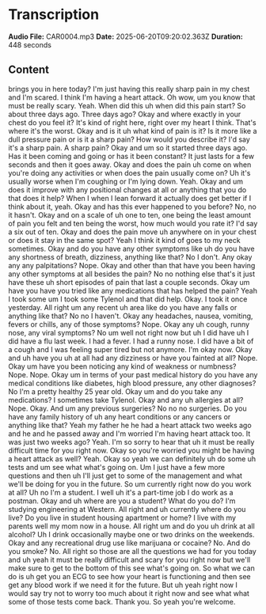 # Transcription

**Audio File:** CAR0004.mp3
**Date:** 2025-06-20T09:20:02.363Z
**Duration:** 448 seconds

## Content

brings you in here today? I'm just having this really sharp pain in my chest and I'm scared. I think I'm having a heart attack. Oh wow, um you know that must be really scary. Yeah. When did this uh when did this pain start? So about three days ago. Three days ago? Okay and where exactly in your chest do you feel it? It's kind of right here, right over my heart I think. That's where it's the worst. Okay and is it uh what kind of pain is it? Is it more like a dull pressure pain or is it a sharp pain? How would you describe it? I'd say it's a sharp pain. A sharp pain? Okay and um so it started three days ago. Has it been coming and going or has it been constant? It just lasts for a few seconds and then it goes away. Okay and does the pain uh come on when you're doing any activities or when does the pain usually come on? Uh it's usually worse when I'm coughing or I'm lying down. Yeah. Okay and um does it improve with any positional changes at all or anything that you do that does it help? When I when I lean forward it actually does get better if I think about it, yeah. Okay and has this ever happened to you before? No, no it hasn't. Okay and on a scale of uh one to ten, one being the least amount of pain you felt and ten being the worst, how much would you rate it? I'd say a six out of ten. Okay and does the pain move uh anywhere on in your chest or does it stay in the same spot? Yeah I think it kind of goes to my neck sometimes. Okay and do you have any other symptoms like uh do you have any shortness of breath, dizziness, anything like that? No I don't. Any okay any any palpitations? Nope. Okay and other than that have you been having any other symptoms at all besides the pain? No no nothing else that's it just have these uh short episodes of pain that last a couple seconds. Okay um have you have you tried like any medications that has helped the pain? Yeah I took some um I took some Tylenol and that did help. Okay. I took it once yesterday. All right um any recent uh area like do you have any falls or anything like that? No no I haven't. Okay any headaches, nausea, vomiting, fevers or chills, any of those symptoms? Nope. Okay any uh cough, runny nose, any viral symptoms? No um well not right now but uh I did have uh I did have a flu last week. I had a fever. I had a runny nose. I did have a bit of a cough and I was feeling super tired but not anymore. I'm okay now. Okay and uh have you uh at all had any dizziness or have you fainted at all? Nope. Okay um have you been noticing any kind of weakness or numbness? Nope. Nope. Okay um in terms of your past medical history do you have any medical conditions like diabetes, high blood pressure, any other diagnoses? No I'm a pretty healthy 25 year old. Okay um and do you take any medications? I sometimes take Tylenol. Okay and any uh allergies at all? Nope. Okay. And um any previous surgeries? No no no surgeries. Do you have any family history of uh any heart conditions or any cancers or anything like that? Yeah my father he he had a heart attack two weeks ago and he and he passed away and I'm worried I'm having heart attack too. It was just two weeks ago? Yeah. I'm so sorry to hear that uh it must be really difficult time for you right now. Okay so you're worried you might be having a heart attack as well? Yeah. Okay so yeah we can definitely uh do some uh tests and um see what what's going on. Um I just have a few more questions and then uh I'll just get to some of the management and what we'll be doing for you in the future. So um currently right now do you work at all? Uh no I'm a student. I well uh it's a part-time job I do work as a postman. Okay and uh where are you a student? What do you do? I'm studying engineering at Western. All right and uh currently where do you live? Do you live in student housing apartment or home? I live with my parents well my mom now in a house. All right um and do you uh drink at all alcohol? Uh I drink occasionally maybe one or two drinks on the weekends. Okay and any recreational drug use like marijuana or cocaine? No. And do you smoke? No. All right so those are all the questions we had for you today and uh yeah it must be really difficult and scary for you right now but we'll make sure to get to the bottom of this see what's going on. So what we can do is uh get you an ECG to see how your heart is functioning and then see get any blood work if we need it for the future. But uh yeah right now I would say try not to worry too much about it right now and see what what some of those tests come back. Thank you. So yeah you're welcome. 